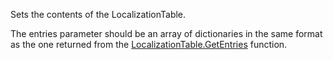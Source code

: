 Sets the contents of the LocalizationTable.

The entries parameter should be an array of dictionaries in the same format as the one returned from the [LocalizationTable.GetEntries](https://developer.roblox.com/api-reference/function/LocalizationTable/GetEntries) function.